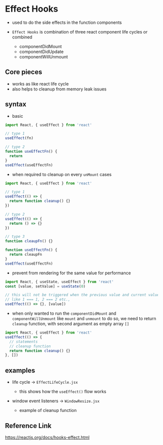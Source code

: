 # Effect Hooks

- used to do the side effects in the function components
- `Effect Hooks` is combination of three react component life cycles or combined

  - componentDidMount
  - componentDidUpdate
  - componentWillUnmount

## Core pieces

- works as like react life cycle
- also helps to cleanup from memory leak issues

## syntax

- basic

```jsx
import React, { useEffect } from 'react'

// type 1
useEffect(fn)

// type 2
function useEffectFn() {
  return
}
useEffect(useEffectFn)
```

- when required to cleanup on every `unMount` cases

```jsx
import React, { useEffect } from 'react'

// type 1
useEffect(() => {
  return function cleanup() {}
})

// type 2
useEffect(() => {
  return () => {}
})

// type 3
function cleaupFn() {}

function useEffectFn() {
  return cleaupFn
}
useEffect(useEffectFn)
```

- prevent from rendering for the same value for performance

```jsx
import React, { useState, useEffect } from 'react'
const [value, setValue] = useState(0)

// this will not be triggered when the previous value and current value is same
// like 1 === 1, 2 === 2 etc.,
useEffect(() => {}, [value])
```

- when only wanted to run the `componentDidMount` and `componentWillUnmount`
  like `mount` and `unmount` to do so, we need to return `cleanup` function, with second argument as empty array `[]`

```jsx
import React, { useEffect } from 'react'
useEffect(() => {
  // statements
  // cleanup function
  return function cleanup() {}
}, [])
```

## examples

- life cycle -> `EffectLifeCycle.jsx`

  - this shows how the `useEffect()` flow works

- window event listeners -> `WindowResize.jsx`

  - example of cleanup function

## Reference Link

https://reactjs.org/docs/hooks-effect.html
